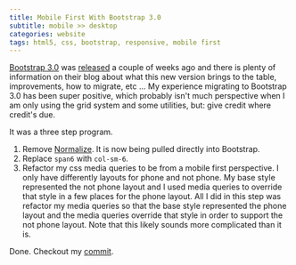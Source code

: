 ```yaml
---
title: Mobile First With Bootstrap 3.0
subtitle: mobile >> desktop
categories: website
tags: html5, css, bootstrap, responsive, mobile first
---
```


[Bootstrap 3.0][] was [released][] a couple of weeks ago and there is plenty of
information on their blog about what this new version brings to the table,
improvements, how to migrate, etc ... My experience migrating to Bootstrap 3.0
has been super positive, which probably isn't much perspective when I am only
using the grid system and some utilities, but: give credit where credit's due.

It was a three step program.

1. Remove [Normalize][]. It is now being pulled directly into Bootstrap.
2. Replace `span6` with `col-sm-6`.
3. Refactor my css media queries to be from a mobile first perspective. I only
    have differently layouts for phone and not phone. My base style represented
    the not phone layout and I used media queries to override that style in a
    few places for the phone layout. All I did in this step was refactor my
    media queries so that the base style represented the phone layout and the
    media queries override that style in order to support the not phone layout.
    Note that this likely sounds more complicated than it is.

Done. Checkout my [commit][].

[bootstrap 3.0]: http://getbootstrap.com "Bootstrap 3.0"
[commit]: http://github.com/michaelreneer/michaelreneer.github.io/commit/348321845c5928285e768ed84c04dadb508df0ca "Commit"
[normalize]: http://necolas.github.io/normalize.css/ "Normalize"
[released]: http://blog.getbootstrap.com/2013/08/19/bootstrap-3-released/ "Bootstrap 3.0 Released"
